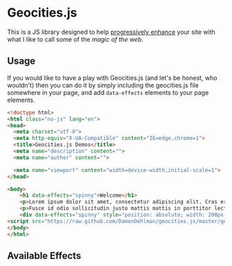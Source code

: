 # Geocities.js

This is a JS library designed to help [progressively enhance](http://www.alistapart.com/articles/understandingprogressiveenhancement) your site with what I like to call some of the _magic of the web_.

## Usage

If you would like to have a play with Geocities.js (and let's be honest, who wouldn't) then you can do it by simply including the geocities.js file somewhere in your page, and add `data-effects` elements to your page elements.

```html
<!doctype html>
<html class="no-js" lang="en">
<head>
  <meta charset="utf-8">
  <meta http-equiv="X-UA-Compatible" content="IE=edge,chrome=1">
  <title>Geocities.js Demos</title>
  <meta name="description" content="">
  <meta name="author" content="">

  <meta name="viewport" content="width=device-width,initial-scale=1">
</head>

<body>
	<h1 data-effects="spinny">Welcome</h1>
	<p>Lorem ipsum dolor sit amet, consectetur adipiscing elit. Cras eros libero, egestas elementum lobortis ut, posuere et nisl. Suspendisse hendrerit massa ac massa mollis mollis. Nunc eleifend lacus ut sem porta sed interdum orci condimentum. Nam lacinia tristique nunc ac hendrerit. Vivamus fermentum pharetra neque ut tincidunt. Nullam tempor viverra nisi, ac condimentum orci blandit eu. Integer at elit purus. Donec eu libero vel orci posuere accumsan. Suspendisse odio arcu, vulputate eu sodales ut, pulvinar nec leo.</p>
	<p>Fusce id odio sollicitudin justo mattis mattis in porttitor lectus. Nullam elementum adipiscing tellus, nec dictum leo hendrerit quis. Vivamus dapibus tellus nec lacus porttitor luctus. Ut vitae risus neque. Aenean consectetur cursus metus a sagittis. In hac habitasse platea dictumst. Vivamus dictum ultrices sodales. Donec sed lacus in diam ultricies tempor. Quisque vel nunc metus, at venenatis massa.</p>
	<div data-effects="spinny" style="position: absolute; width: 200px; height: 200px; background: red;"></div>
<script src="https://raw.github.com/DamonOehlman/geocities.js/master/geocities.js"></script>
</body>
</html>
```

## Available Effects
